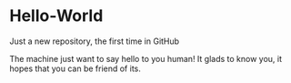 # Hello-World
Just a new repository, the first time in GitHub

The machine just want to say hello to you human!
It glads to know you, it hopes that you can be friend of its.
